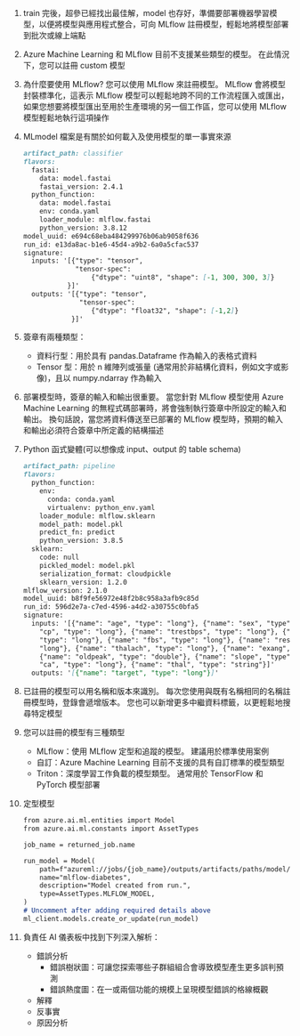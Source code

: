 1. train 完後，超參已經找出最佳解，model 也存好，準備要部署機器學習模型，以便將模型與應用程式整合，可向 MLflow 註冊模型，輕鬆地將模型部署到批次或線上端點
2. Azure Machine Learning 和 MLflow 目前不支援某些類型的模型。 在此情況下，您可以註冊 custom 模型
3. 為什麼要使用 MLflow?
您可以使用 MLflow 來註冊模型。 MLflow 會將模型封裝標準化，這表示 MLflow 模型可以輕鬆地跨不同的工作流程匯入或匯出，如果您想要將模型匯出至用於生產環境的另一個工作區，您可以使用 MLflow 模型輕鬆地執行這項操作
4. MLmodel 檔案是有關於如何載入及使用模型的單一事實來源
    
    ```markdown
    artifact_path: classifier
    flavors:
      fastai:
        data: model.fastai
        fastai_version: 2.4.1
      python_function:
        data: model.fastai
        env: conda.yaml
        loader_module: mlflow.fastai
        python_version: 3.8.12
    model_uuid: e694c68eba484299976b06ab9058f636
    run_id: e13da8ac-b1e6-45d4-a9b2-6a0a5cfac537
    signature:
      inputs: '[{"type": "tensor",
                 "tensor-spec": 
                     {"dtype": "uint8", "shape": [-1, 300, 300, 3]}
               }]'
      outputs: '[{"type": "tensor", 
                  "tensor-spec": 
                     {"dtype": "float32", "shape": [-1,2]}
                }]'
    ```
    
5. 簽章有兩種類型：
    - 資料行型：用於具有 pandas.Dataframe 作為輸入的表格式資料
    - Tensor 型：用於 n 維陣列或張量 (通常用於非結構化資料，例如文字或影像)，且以 numpy.ndarray 作為輸入
6. 部署模型時，簽章的輸入和輸出很重要。 當您針對 MLflow 模型使用 Azure Machine Learning 的無程式碼部署時，將會強制執行簽章中所設定的輸入和輸出。 換句話說，當您將資料傳送至已部署的 MLflow 模型時，預期的輸入和輸出必須符合簽章中所定義的結構描述
7. Python 函式變體(可以想像成 input、output 的 table schema)
    
    ```markdown
    artifact_path: pipeline
    flavors:
      python_function:
        env:
          conda: conda.yaml
          virtualenv: python_env.yaml
        loader_module: mlflow.sklearn
        model_path: model.pkl
        predict_fn: predict
        python_version: 3.8.5
      sklearn:
        code: null
        pickled_model: model.pkl
        serialization_format: cloudpickle
        sklearn_version: 1.2.0
    mlflow_version: 2.1.0
    model_uuid: b8f9fe56972e48f2b8c958a3afb9c85d
    run_id: 596d2e7a-c7ed-4596-a4d2-a30755c0bfa5
    signature:
      inputs: '[{"name": "age", "type": "long"}, {"name": "sex", "type": "long"}, {"name":
        "cp", "type": "long"}, {"name": "trestbps", "type": "long"}, {"name": "chol",
        "type": "long"}, {"name": "fbs", "type": "long"}, {"name": "restecg", "type":
        "long"}, {"name": "thalach", "type": "long"}, {"name": "exang", "type": "long"},
        {"name": "oldpeak", "type": "double"}, {"name": "slope", "type": "long"}, {"name":
        "ca", "type": "long"}, {"name": "thal", "type": "string"}]'
      outputs: '[{"name": "target", "type": "long"}]'
    ```
    
8. 已註冊的模型可以用名稱和版本來識別。 每次您使用與既有名稱相同的名稱註冊模型時，登錄會遞增版本。 您也可以新增更多中繼資料標籤，以更輕鬆地搜尋特定模型
9. 您可以註冊的模型有三種類型
    - MLflow：使用 MLflow 定型和追蹤的模型。 建議用於標準使用案例
    - 自訂：Azure Machine Learning 目前不支援的具有自訂標準的模型類型
    - Triton：深度學習工作負載的模型類型。 通常用於 TensorFlow 和 PyTorch 模型部署
10. 定型模型
    
    ```markdown
    from azure.ai.ml.entities import Model
    from azure.ai.ml.constants import AssetTypes
    
    job_name = returned_job.name
    
    run_model = Model(
        path=f"azureml://jobs/{job_name}/outputs/artifacts/paths/model/",
        name="mlflow-diabetes",
        description="Model created from run.",
        type=AssetTypes.MLFLOW_MODEL,
    )
    # Uncomment after adding required details above
    ml_client.models.create_or_update(run_model)
    ```
11. 負責任 AI 儀表板中找到下列深入解析：
    - 錯誤分析
        - 錯誤樹狀圖：可讓您探索哪些子群組組合會導致模型產生更多誤判預測
        - 錯誤熱度圖：在一或兩個功能的規模上呈現模型錯誤的格線概觀
    - 解釋
    - 反事實
    - 原因分析
